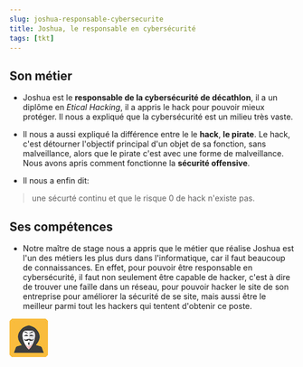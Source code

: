 ```yaml
---
slug: joshua-responsable-cybersecurite
title: Joshua, le responsable en cybersécurité
tags: [tkt]
---
```


## Son métier  

- Joshua est le **responsable de la cybersécurité de décathlon**, il a un diplôme en *Etical Hacking*, il a appris le hack pour pouvoir mieux protéger. Il nous a expliqué que la cybersécurité est un milieu très vaste.  

- Il nous a aussi expliqué la différence entre le le **hack**, **le pirate**. Le hack, c'est détourner l'objectif principal d'un objet de sa fonction, sans malveillance, alors que le pirate c'est avec une forme de malveillance. Nous avons apris comment fonctionne la **sécurité offensive**.  

- Il nous a enfin dit:  

> une sécurté continu et que le risque 0 de hack n'existe pas.  

## Ses compétences  

- Notre maître de stage nous a appris que le métier que réalise Joshua est l'un des métiers les plus durs dans l'informatique, car il faut beaucoup de connaissances. En effet, pour pouvoir être responsable en cybersécurité, il faut non seulement être capable de hacker, c'est à dire de trouver une faille dans un réseau, pour pouvoir hacker le site de son entreprise pour améliorer la sécurité de se site, mais aussi être le meilleur parmi tout les hackers qui tentent d'obtenir ce poste.  

![image hacker](./hacker-blog.png)  

